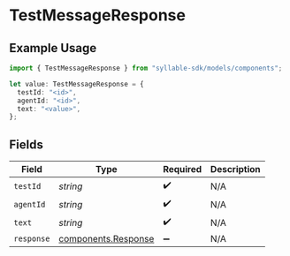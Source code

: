 # TestMessageResponse

## Example Usage

```typescript
import { TestMessageResponse } from "syllable-sdk/models/components";

let value: TestMessageResponse = {
  testId: "<id>",
  agentId: "<id>",
  text: "<value>",
};
```

## Fields

| Field                                                      | Type                                                       | Required                                                   | Description                                                |
| ---------------------------------------------------------- | ---------------------------------------------------------- | ---------------------------------------------------------- | ---------------------------------------------------------- |
| `testId`                                                   | *string*                                                   | :heavy_check_mark:                                         | N/A                                                        |
| `agentId`                                                  | *string*                                                   | :heavy_check_mark:                                         | N/A                                                        |
| `text`                                                     | *string*                                                   | :heavy_check_mark:                                         | N/A                                                        |
| `response`                                                 | [components.Response](../../models/components/response.md) | :heavy_minus_sign:                                         | N/A                                                        |